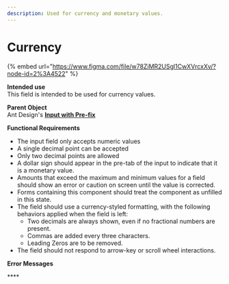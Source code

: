 ```yaml
---
description: Used for currency and monetary values.
---
```


# Currency

{% embed url="https://www.figma.com/file/w78ZiMR2USgl1CwXVrcxXv/?node-id=2%3A4522" %}

**Intended use**  
This field is intended to be used for currency values.

**Parent Object**  
Ant Design's [**Input with Pre-fix**](https://ant.design/components/input/)

**Functional Requirements**

* The input field only accepts numeric values
*  A single decimal point can be accepted 
* Only two decimal points are allowed
* A dollar sign should appear in the pre-tab of the input to indicate that it is a monetary value.
* Amounts that exceed the maximum and minimum values for a field should show an error or caution on screen until the value is corrected.
*  Forms containing this component should treat the component as unfilled in this state.
* The field should use a currency-styled formatting, with the following behaviors applied when the field is left:
  * Two decimals are always shown, even if no fractional numbers are present.
  * Commas are added every three characters.
  * Leading Zeros are to be removed.
* The field should not respond to arrow-key or scroll wheel interactions.

**Error Messages**

\*\*\*\*

